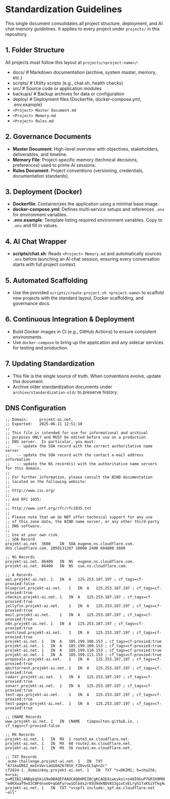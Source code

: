 # Standardization Guidelines

This single document consolidates all project structure, deployment, and AI chat memory guidelines. It applies to every project under `projects/` in this repository.

## 1. Folder Structure

All projects must follow this layout at `projects/<project-name>/`:

- docs/        # Markdown documentation (archive, system master, memory, etc.)
- scripts/     # Utility scripts (e.g., chat.sh, health checks)
- src/         # Source code or application modules
- backups/     # Backup archives for data or configuration
- deploy/      # Deployment files (Dockerfile, docker-compose.yml, .env.example)
- `<Project> Master Document.md`
- `<Project> Memory.md`
- `<Project> Rules.md`

## 2. Governance Documents

- **Master Document**: High-level overview with objectives, stakeholders, deliverables, and timeline.
- **Memory File**: Project-specific memory (technical decisions, preferences) used to prime AI sessions.
- **Rules Document**: Project conventions (versioning, credentials, documentation standards).

## 3. Deployment (Docker)

- **Dockerfile**: Containerizes the application using a minimal base image.
- **docker-compose.yml**: Defines multi‐service setups and references `.env` for environment variables.
- **.env.example**: Template listing required environment variables. Copy to `.env` and fill in values.

## 4. AI Chat Wrapper

- **scripts/chat.sh**: Reads `<Project> Memory.md` and automatically sources `.env` before launching an AI chat session, ensuring every conversation starts with full project context.

## 5. Automated Scaffolding

- Use the provided `scripts/create-project.sh <project-name>` to scaffold new projects with the standard layout, Docker scaffolding, and governance docs.

## 6. Continuous Integration & Deployment

- Build Docker images in CI (e.g., GitHub Actions) to ensure consistent environments.
- Use `docker-compose` to bring up the application and any sidecar services for testing and production.

## 7. Updating Standardization

- This file is the single source of truth. When conventions evolve, update this document.
- Archive older standardization documents under `archive/standardization-old/` to preserve history.

## DNS Configuration

```dns-zone
;; Domain:     projekt-ai.net.
;; Exported:   2025-06-11 12:51:10
;;
;; This file is intended for use for informational and archival
;; purposes ONLY and MUST be edited before use on a production
;; DNS server.  In particular, you must:
;;   -- update the SOA record with the correct authoritative name server
;;   -- update the SOA record with the contact e-mail address information
;;   -- update the NS record(s) with the authoritative name servers for this domain.
;;
;; For further information, please consult the BIND documentation
;; located on the following website:
;;
;; http://www.isc.org/
;;
;; And RFC 1035:
;;
;; http://www.ietf.org/rfc/rfc1035.txt
;;
;; Please note that we do NOT offer technical support for any use
;; of this zone data, the BIND name server, or any other third-party
;; DNS software.
;;
;; Use at your own risk.
;; SOA Record
projekt-ai.net	3600	IN	SOA	eugene.ns.cloudflare.com. dns.cloudflare.com. 2050131287 10000 2400 604800 3600

;; NS Records
projekt-ai.net.	86400	IN	NS	eugene.ns.cloudflare.com.
projekt-ai.net.	86400	IN	NS	sue.ns.cloudflare.com.

;; A Records
api.projekt-ai.net.	1	IN	A	125.253.107.197 ; cf_tags=cf-proxied:false
blueprint.projekt-ai.net.	1	IN	A	125.253.107.197 ; cf_tags=cf-proxied:true
checkin.projekt-ai.net.	1	IN	A	125.253.107.197 ; cf_tags=cf-proxied:true
jellyfin.projekt-ai.net.	1	IN	A	125.253.107.197 ; cf_tags=cf-proxied:true
mail.projekt-ai.net.	1	IN	A	125.253.107.197 ; cf_tags=cf-proxied:true
n8n.projekt-ai.net.	1	IN	A	125.253.107.197 ; cf_tags=cf-proxied:true
nextcloud.projekt-ai.net.	1	IN	A	125.253.107.197 ; cf_tags=cf-proxied:true
projekt-ai.net.	1	IN	A	185.199.108.153 ; cf_tags=cf-proxied:true
projekt-ai.net.	1	IN	A	185.199.109.153 ; cf_tags=cf-proxied:true
projekt-ai.net.	1	IN	A	185.199.110.153 ; cf_tags=cf-proxied:true
projekt-ai.net.	1	IN	A	185.199.111.153 ; cf_tags=cf-proxied:true
proposals.projekt-ai.net.	1	IN	A	125.253.107.197 ; cf_tags=cf-proxied:true
qbittorrent.projekt-ai.net.	1	IN	A	125.253.107.197 ; cf_tags=cf-proxied:true
radarr.projekt-ai.net.	1	IN	A	125.253.107.197 ; cf_tags=cf-proxied:true
sonarr.projekt-ai.net.	1	IN	A	125.253.107.197 ; cf_tags=cf-proxied:true
test-api.projekt-ai.net.	1	IN	A	125.253.107.197 ; cf_tags=cf-proxied:true
test-pages.projekt-ai.net.	1	IN	A	125.253.107.197 ; cf_tags=cf-proxied:true

;; CNAME Records
www.projekt-ai.net.	1	IN	CNAME	timpoulton.github.io. ; cf_tags=cf-proxied:false

;; MX Records
projekt-ai.net.	1	IN	MX	1 route3.mx.cloudflare.net.
projekt-ai.net.	1	IN	MX	60 route2.mx.cloudflare.net.
projekt-ai.net.	1	IN	MX	56 route1.mx.cloudflare.net.

;; TXT Records
_acme-challenge.projekt-ai.net.	1	IN	TXT	"A71koGR6Z_meInVwrsaGG0A26785X_FZOvuSL5qhnZc"
cf2024-1._domainkey.projekt-ai.net.	1	IN	TXT	"v=DKIM1; h=sha256; k=rsa; p=MIIBIjANBgkqhkiG9w0BAQEFAAOCAQ8AMIIBCgKCAQEAiweykoi+o48IOGuP7GR3X0MOExCUDY/BCRHoWBnh3rChl7WhdyCxW3jgq1daEjPPqoi7sJvdg5hEQVsgVRQP4DcnQDVjGMbASQtrY4WmB1VebF+RPJB2ECPsEDTpeiI5ZyUAwJaVX7r6bznU67g7LvFq35yIo4sdlmtZGV+i0H4cpYH9+3JJ78k" "m4KXwaf9xUJCWF6nxeD+qG6Fyruw1Qlbds2r85U9dkNDVAS3gioCvELryh1TxKGiVTkg4wqHTyHfWsp7KD3WQHYJn0RyfJJu6YEmL77zonn7p2SRMvTMP3ZEXibnC9gz3nnhR6wcYL8Q7zXypKTMD58bTixDSJwIDAQAB"
projekt-ai.net.	1	IN	TXT	"v=spf1 include:_spf.mx.cloudflare.net ~all"
``` 